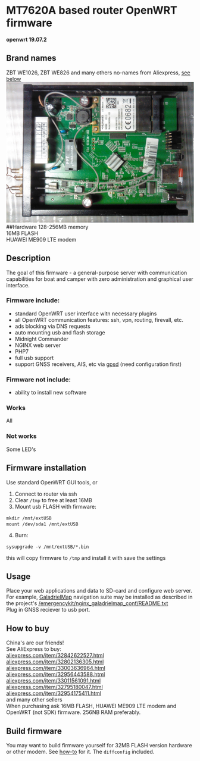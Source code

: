 # MT7620A based router OpenWRT firmware
**openwrt 19.07.2**
## Brand names
ZBT WE1026, ZBT WE826 and many others no-names from Aliexpress, [see below](#how-to-buy)  
![hardware](img/IMG_20190309_020856_1600x1200.jpg) 
##Hardware
128-256MB memory  
16MB FLASH  
HUAWEI ME909 LTE modem  
## Description
The goal of this firmware - a general-purpose server with communication capabilities for boat and camper with zero administration and graphical user interface.  
### Firmware include:  
* standard OpenWRT user interface witn necessary plugins 
* all OpenWRT communication features: ssh, vpn, routing, firevall, etc.
* ads blocking via DNS requests
* auto mounting usb and flash storage
* Midnight Commander
* NGINX web server
* PHP7
* full usb support
* support GNSS receivers, AIS, etc via [gpsd](https://gpsd.io/) (need configuration first)
### Firmware not include:
* ability to install new software
### Works
All
### Not works
Some LED's
## Firmware installation
Use standard OpenWRT GUI tools, or  

1. Connect to router via ssh
2. Clear `/tmp` to free at least 16MB
3. Mount usb FLASH with firmware:  
```
mkdir /mnt/extUSB
mount /dev/sda1 /mnt/extUSB
```
4. Burn:
```
sysupgrade -v /mnt/extUSB/*.bin
```
this will copy firmware to `/tmp` and install it with save the settings
## Usage
Place your web applications and data to SD-card and configure web server.  
For example,  [GaladrielMap](https://github.com/VladimirKalachikhin/Galadriel-map/tree/master) navigation suite may be installed as described in the project's [/emergencykit/nginx_galadrielmap_conf/README.txt](https://github.com/VladimirKalachikhin/Galadriel-map/tree/master/emergencykit)  
Plug in GNSS reciever to usb port.
## How to buy
China's are our friends!  
See AliExpress to buy:  
[aliexpress.com/item/32842622527.html](https://www.aliexpress.com/item/32842622527.html)  
[aliexpress.com/item/32802136305.html](https://www.aliexpress.com/item/32802136305.html)  
[aliexpress.com/item/33003636964.html](https://www.aliexpress.com/item/33003636964.html)  
[aliexpress.com/item/32956443588.html](https://www.aliexpress.com/item/32956443588.html)  
[aliexpress.com/item/33011561091.html](https://www.aliexpress.com/item/33011561091.html)  
[aliexpress.com/item/32795180047.html](https://www.aliexpress.com/item/32795180047.html)  
[aliexpress.com/item/32954175411.html](https://www.aliexpress.com/item/32954175411.html)  
and many other sellers  
When purchasing ask 16MB FLASH, HUAWEI ME909 LTE modem and OpenWRT (not SDK) firmware. 256NB RAM preferably.
## Build firmware
You may want to build firmware yourself for 32MB FLASH version hardware or other modem. See [how-to](https://openwrt.org/docs/guide-developer/build-system/start) for it. The `diffconfig` included.